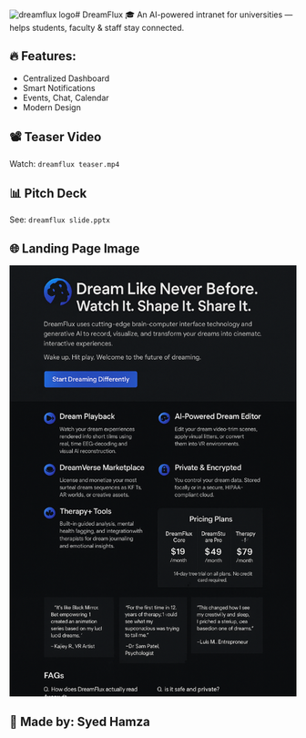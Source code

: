 <img width="1024" height="1024" alt="dreamflux logo" src="https://github.com/user-attachments/assets/fff2efaf-2b90-4b32-9313-0fc8a41746be" /># DreamFlux
🎓 An AI-powered intranet for universities — helps students, faculty & staff stay connected.
## 🔥 Features:
- Centralized Dashboard
- Smart Notifications
- Events, Chat, Calendar
- Modern Design
## 📽️ Teaser Video
Watch: `dreamflux teaser.mp4`
## 📊 Pitch Deck
See: `dreamflux slide.pptx`
## 🌐 Landing Page Image
![Landing Page](dreamfluxlandingpage.png)
## 👤 Made by: Syed Hamza

